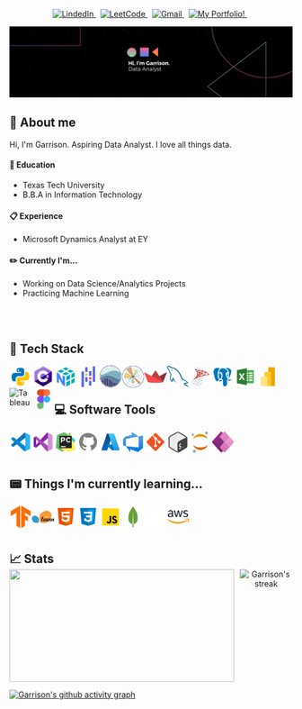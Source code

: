 
<!-- Top buttons -->
<p align="center">
  <a href="https://www.linkedin.com/in/garrison-lowe-b343831a6/" target="_blank">
    <picture>
      <source media="(prefers-color-scheme: dark)" srcset="https://img.shields.io/badge/linkedin-2e3440.svg?&style=for-the-badge&logo=linkedin&logoColor=0A66C2">
      <source media="(prefers-color-scheme: light)"srcset="https://img.shields.io/badge/linkedin-eceff4.svg?&style=for-the-badge&logo=linkedin&logoColor=0A66C2">
      <img alt="LindedIn" src="https://img.shields.io/badge/linkedin-eceff4.svg?&style=for-the-badge&logo=linkedin&logoColor=0A66C2">
    </picture>
  </a>&nbsp;
  <a href="https://leetcode.com/u/garrisonlowe/" target="_blank">
    <picture>
      <source media="(prefers-color-scheme: dark)" srcset="https://img.shields.io/badge/leetcode-2e3440.svg?&style=for-the-badge&logo=leetcode">
      <source media="(prefers-color-scheme: light)" srcset="https://img.shields.io/badge/leetcode-eceff4.svg?&style=for-the-badge&logo=leetcode">
      <img alt="LeetCode" src="https://img.shields.io/badge/leetcode-eceff4.svg?&style=for-the-badge&logo=leetcode">
    </picture>
  </a>&nbsp;
  <a href="mailto:garrisonslowe@gmail.com">
    <picture>
      <source media="(prefers-color-scheme: dark)" srcset="https://img.shields.io/badge/gmail-2e3440.svg?&style=for-the-badge&logo=gmail&logoColor=D14836">
      <source media="(prefers-color-scheme: light)"srcset="https://img.shields.io/badge/gmail-eceff4.svg?&style=for-the-badge&logo=gmail&logoColor=D14836">
      <img alt="Gmail" src="https://img.shields.io/badge/gmail-eceff4.svg?&style=for-the-badge&logo=gmail&logoColor=D14836">
    </picture>
  </a>&nbsp;
  <a href="https://garrisonportfol.io" target="_blank">
    <picture>
      <source media="(prefers-color-scheme: dark)" srcset="https://img.shields.io/badge/My_Portfolio!-2e3440.svg?&style=for-the-badge&logo=portfolio&logoColor=02FF99">
      <source media="(prefers-color-scheme: light)" srcset="https://img.shields.io/badge/My_Portfolio!-eceff4.svg?&style=for-the-badge&logo=portfolio&logoColor=02FF99">
      <img alt="My Portfolio!" src="https://img.shields.io/badge/My_Portfolio-eceff4.svg?&style=for-the-badge&logo=portfolio&logoColor=02FF99">
    </picture>
  </a>&nbsp;
</p>

<!-- Banner -->
[![](./src/banner.png)](#)

## 🤘 About me
Hi, I'm Garrison. Aspiring Data Analyst. I love all things data.

#### 📙 Education
- Texas Tech University
- B.B.A in Information Technology

#### 📋 Experience
- Microsoft Dynamics Analyst at EY

#### ✏️ Currently I'm...
- Working on Data Science/Analytics Projects
- Practicing Machine Learning
<br/>
<br/>

<!-- Tech stack -->
## 📱 Tech Stack

<div>
    <img align="left" alt="Python" title="Python" width="40px" src="src\icons8-python-480.png" />
    <img align="left" alt="C#" title="C#" width="40px" src="src\c-logo-icon-28402.png" />
    <img align="left" alt="NumPy" title="NumPy" width="40px" src="src\icons8-numpy-480 (1).png" />
    <img align="left" alt="Pandas" title="Pandas" width="40px" src="src\icons8-pandas-logo-480.png" />
    <img align="left" alt="Seaborn" title="Seaborn" width="40px" src="src\seaborn-1.svg" />
    <img align="left" alt="Matplotlib" title="Matplotlib" width="40px" src="src\Matplotlib.png" />
    <img align="left" alt="Streamlit" title="Streamlit" width="40px" src="src\Streamlit.svg" />
    <img align="left" alt="MySQL" title="MySQL" width="40px" src="src\MySQL.png" />
    <img align="left" alt="SQL Server" title="SQL Server" width="40px" src="src\icons8-microsoft-sql-server-480.png" />
    <img align="left" alt="PostgreSQL" title="PostgreSQL" width="40px" src="src\icons8-postgres-480 (1).png" />
    <img align="left" alt="Excel" title="Excel" width="40px" src="src\icons8-excel-480.png" />
    <img align="left" alt="Power BI" title="Power BI" width="40px" src="src\icons8-power-bi-2021-480 (1).png" />
    <img align="left" alt="Tableau" title="Tableau" width="40px" src="https://cdn.worldvectorlogo.com/logos/tableau-software.svg" />
    <img align="left" alt="Figma" title="Figma" width="40px" src="src\icons8-figma-480.png" />
</div>

<br/>
<br/>

<!-- Softwares -->
## 💻 Software Tools

<div>
    <img align="left" alt="VS Code" title="VS Code" width="40px" src="src\icons8-vs-code-480.png" />
    <img align="left" alt="Visual Studio" title="Visual Studio" width="40px" src="src\icons8-visual-studio-480.png" />
    <img align="left" alt="PyCharm" title="PyCharm" width="40px" src="src\icons8-pycharm-480.png" />
    <img align="left" alt="GitHub" title="GitHub" width="40px" src="src\icons8-github-480 (1).png" />
    <img align="left" alt="Azure" title="Azure" width="40px" src="src\icons8-azure-240.png" />
    <img align="left" alt="Azure DevOps" title="Azure DevOps" width="40px" src="src\Azure Devops.png" />
    <img align="left" alt="Git" title="Git" width="40px" src="src\icons8-git-480.png" />
    <img align="left" alt="Bash" title="Bash" width="40px" src="src\icons8-bash-480.png" />
    <img align="left" alt="Jupyter" title="Jupyter" width="40px" src="src\icons8-jupyter-240.png" />
    <img align="left" alt="Power Apps" title="Power Apps" width="40px" src="src\icons8-power-apps-240.png" />
</div>

<br/>
<br/>
<br/>

<!-- Things im Learning -->
## 📟 Things I'm currently learning...

<div>
  <img align="left" alt="Tensor Flow" title="Tensor Flow" width="40px" src="src\TensorFlow.svg" />
    <img align="left" alt="Scikit Learn" title="Scikit Learn" width="40px" src="src\scikit-learn.png" />
    <img align="left" alt="HTML" title="HTML" width="40px" src="src\icons8-html-480.png" />
    <img align="left" alt="CSS" title="CSS" width="40px" src="src\icons8-css-480.png" />
    <img align="left" alt="JavaScript" title="JavaScript" width="40px" src="src\icons8-javascript-480.png" />
    <img align="left" alt="MongoDB" title="MongoDB" width="40px" src="src\icons8-mongo-db-96.png" />
    <img align="left" alt="Next.js" title="Next.js" width="40px" src="src\icons8-nextjs-480.png" />
    <img align="left" alt="AWS" title="Amazon Web Services " width="40px" src="src\AWS.png" />
</div>

<br/>
<br/>
<br/>

<!-- Stats -->
## 📈 Stats
<div align = "center" style="display: flex; justify-content: space-between; align-items: center; gap: 10px; margin-top: -20px">
    <img style="height: 200px; width:400px" src="https://github-readme-stats.vercel.app/api?username=garrisonlowe&hide=stars&show_icons=true&card_width=250&theme=transparent&hide_border=true">
    <img title="🔥 Get streak stats for your profile at git.io/streak-stats" alt="Garrison's streak" style="height: 200px; width:400px" src="https://github-readme-streak-stats.herokuapp.com/?user=garrisonlowe&theme=transparent&hide_border=true&text_color=02ff99"/>
</div>

[![Garrison's github activity graph](https://github-readme-activity-graph.vercel.app/graph?username=garrisonlowe&custom_title=Contributions&hide_border=true&theme=github-compact)](https://github.com/ashutosh00710/github-readme-activity-graph)
